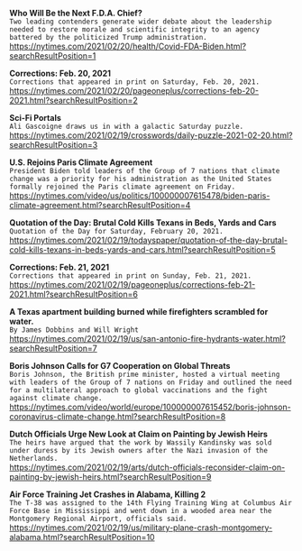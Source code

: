 **Who Will Be the Next F.D.A. Chief?**\
`Two leading contenders generate wider debate about the leadership needed to restore morale and scientific integrity to an agency battered by the politicized Trump administration.`\
https://nytimes.com/2021/02/20/health/Covid-FDA-Biden.html?searchResultPosition=1

**Corrections: Feb. 20, 2021**\
`Corrections that appeared in print on Saturday, Feb. 20, 2021.`\
https://nytimes.com/2021/02/20/pageoneplus/corrections-feb-20-2021.html?searchResultPosition=2

**Sci-Fi Portals**\
`Ali Gascoigne draws us in with a galactic Saturday puzzle.`\
https://nytimes.com/2021/02/19/crosswords/daily-puzzle-2021-02-20.html?searchResultPosition=3

**U.S. Rejoins Paris Climate Agreement**\
`President Biden told leaders of the Group of 7 nations that climate change was a priority for his administration as the United States formally rejoined the Paris climate agreement on Friday.`\
https://nytimes.com/video/us/politics/100000007615478/biden-paris-climate-agreement.html?searchResultPosition=4

**Quotation of the Day: Brutal Cold Kills Texans in Beds, Yards and Cars**\
`Quotation of the Day for Saturday, February 20, 2021.`\
https://nytimes.com/2021/02/19/todayspaper/quotation-of-the-day-brutal-cold-kills-texans-in-beds-yards-and-cars.html?searchResultPosition=5

**Corrections: Feb. 21, 2021**\
`Corrections that appeared in print on Sunday, Feb. 21, 2021.`\
https://nytimes.com/2021/02/19/pageoneplus/corrections-feb-21-2021.html?searchResultPosition=6

**A Texas apartment building burned while firefighters scrambled for water.**\
`By James Dobbins and Will Wright`\
https://nytimes.com/2021/02/19/us/san-antonio-fire-hydrants-water.html?searchResultPosition=7

**Boris Johnson Calls for G7 Cooperation on Global Threats**\
`Boris Johnson, the British prime minister, hosted a virtual meeting with leaders of the Group of 7 nations on Friday and outlined the need for a multilateral approach to global vaccinations and the fight against climate change.`\
https://nytimes.com/video/world/europe/100000007615452/boris-johnson-coronavirus-climate-change.html?searchResultPosition=8

**Dutch Officials Urge New Look at Claim on Painting by Jewish Heirs**\
`The heirs have argued that the work by Wassily Kandinsky was sold under duress by its Jewish owners after the Nazi invasion of the Netherlands.`\
https://nytimes.com/2021/02/19/arts/dutch-officials-reconsider-claim-on-painting-by-jewish-heirs.html?searchResultPosition=9

**Air Force Training Jet Crashes in Alabama, Killing 2**\
`The T-38 was assigned to the 14th Flying Training Wing at Columbus Air Force Base in Mississippi and went down in a wooded area near the Montgomery Regional Airport, officials said.`\
https://nytimes.com/2021/02/19/us/military-plane-crash-montgomery-alabama.html?searchResultPosition=10

